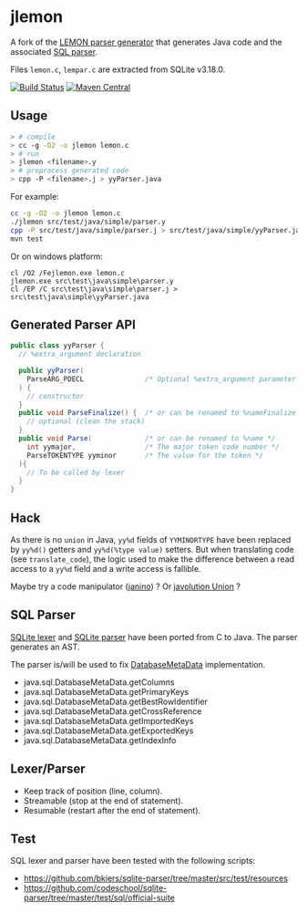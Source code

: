 # jlemon

A fork of the
[LEMON parser generator](https://www.sqlite.org/src/doc/trunk/doc/lemon.html)
that generates Java code and the associated [SQL parser](http://www.sqlite.org/src/artifact?ci=trunk&filename=src/parse.y).

Files `lemon.c`, `lempar.c` are extracted from SQLite v3.18.0.

[![Build Status](https://secure.travis-ci.org/gwenn/jlemon.png)](http://www.travis-ci.org/gwenn/jlemon)
[![Maven Central](https://maven-badges.herokuapp.com/maven-central/com.github.gwenn/sqlite-parser/badge.svg)](https://maven-badges.herokuapp.com/maven-central/com.github.gwenn/sqlite-parser/)

## Usage

```bash
> # compile
> cc -g -O2 -o jlemon lemon.c
> # run
> jlemon <filename>.y
> # preprocess generated code
> cpp -P <filename>.j > yyParser.java
```

For example:
```bash
cc -g -O2 -o jlemon lemon.c
./jlemon src/test/java/simple/parser.y
cpp -P src/test/java/simple/parser.j > src/test/java/simple/yyParser.java
mvn test
```
Or on windows platform:
```
cl /O2 /Fejlemon.exe lemon.c
jlemon.exe src\test\java\simple\parser.y
cl /EP /C src\test\java\simple\parser.j > src\test\java\simple\yyParser.java
```

## Generated Parser API

```java
public class yyParser {
  // %extra_argument declaration

  public yyParser(
    ParseARG_PDECL               /* Optional %extra_argument parameter */
  ) {
    // constructor
  }
  public void ParseFinalize() {  /* or can be renamed to %nameFinalize */
    // optional (clean the stack)
  }
  public void Parse(             /* or can be renamed to %name */
    int yymajor,                 /* The major token code number */
    ParseTOKENTYPE yyminor       /* The value for the token */
  ){
    // To be called by lexer
  }
}
```

## Hack

As there is no `union` in Java, `yy%d` fields of `YYMINORTYPE` have been replaced by `yy%d()` getters and `yy%d(%type value)` setters.
But when translating code (see `translate_code`), the logic used to make the difference between a read access to a `yy%d` field and a write access is fallible.

Maybe try a code manipulator ([janino](http://janino-compiler.github.io/janino/#janino-as-a-code-manipulator)) ?
Or [javolution Union](http://javolution.org/apidocs/javolution/io/Union.html) ?

## SQL Parser

[SQLite lexer](http://www.sqlite.org/src/artifact?ci=trunk&filename=src/tokenize.c) and [SQLite parser](http://www.sqlite.org/src/artifact?ci=trunk&filename=src/parse.y) have been ported from C to Java.
The parser generates an AST.

The parser is/will be used to fix [DatabaseMetaData](https://github.com/gwenn/sqlite-jna/blob/master/src/main/java/org/sqlite/driver/DbMeta.java) implementation.

 * java.sql.DatabaseMetaData.getColumns
 * java.sql.DatabaseMetaData.getPrimaryKeys
 * java.sql.DatabaseMetaData.getBestRowIdentifier
 * java.sql.DatabaseMetaData.getCrossReference
 * java.sql.DatabaseMetaData.getImportedKeys
 * java.sql.DatabaseMetaData.getExportedKeys
 * java.sql.DatabaseMetaData.getIndexInfo

## Lexer/Parser

  - Keep track of position (line, column).
  - Streamable (stop at the end of statement).
  - Resumable (restart after the end of statement).

## Test

SQL lexer and parser have been tested with the following scripts:

 * https://github.com/bkiers/sqlite-parser/tree/master/src/test/resources
 * https://github.com/codeschool/sqlite-parser/tree/master/test/sql/official-suite
